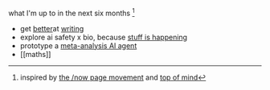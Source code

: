 what I'm up to in the next six months [^1]

* get [better](https://paulgraham.com/simply.html)at [writing](https://thezvi.substack.com/p/on-writing-1)
* explore ai safety x bio, because [stuff is happening](https://www.biorxiv.org/content/10.1101/2025.02.18.638918v1)
* prototype a [meta-analysis AI agent ](https://github.com/mastoffel/JustSynthesizing)
* [[maths]]

[^1]:  inspired by [the /now page movement](https://sive.rs/nowff) and [top of mind](https://notes.andymatuschak.org/zPKTSiU725W9WQCqoVPBcxm)

